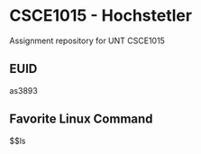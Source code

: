 # CSCE1015 - Hochstetler
Assignment repository for UNT CSCE1015
## EUID
as3893
## Favorite Linux Command
$$ls
